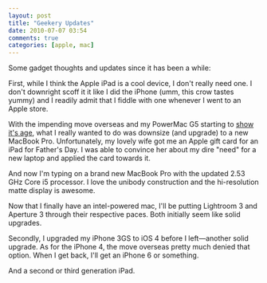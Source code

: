 ```yaml
---
layout: post  
title: "Geekery Updates"  
date: 2010-07-07 03:54  
comments: true  
categories: [apple, mac]
---
```


Some gadget thoughts and updates since it has been a while:

First, while I think the Apple iPad is a cool device, I don't really need one. I don't downright scoff it it like I did the iPhone (umm, this crow tastes yummy) and I readily admit that I fiddle with one whenever I went to an Apple store.  

With the impending move overseas and my PowerMac G5 starting to [show it's age][1], what I really wanted to do was downsize (and upgrade) to a new MacBook Pro. Unfortunately, my lovely wife got me an Apple gift card for an iPad for Father's Day. I was able to convince her about my dire "need" for a new laptop and applied the card towards it. 

And now I'm typing on a brand new MacBook Pro with the updated 2.53 GHz Core i5 processor. I love the unibody construction and the hi-resolution matte display is awesome.

Now that I finally have an intel-powered mac, I'll be putting Lightroom 3 and Aperture 3 through their respective paces. Both initially seem like solid upgrades.

Secondly, I upgraded my iPhone 3GS to iOS 4 before I left&#8212;another solid upgrade. As for the iPhone 4, the move overseas pretty much denied that option. When I get back, I'll get an iPhone 6 or something.

And a second or third generation iPad.

[1]: http://www.nealsheeran.com/archives/2010/05/time_to_upgrade.html

